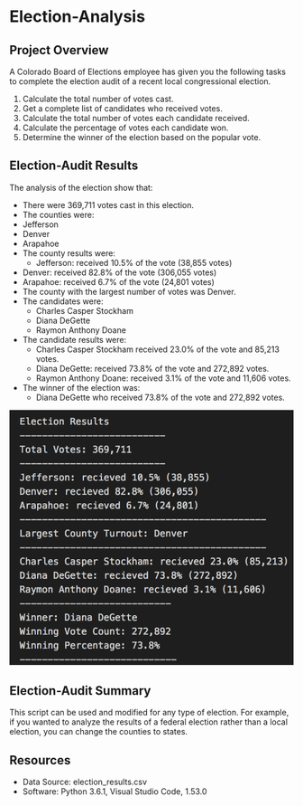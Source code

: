 # Election-Analysis

## Project Overview
A Colorado Board of Elections employee has given you the following tasks to complete the election audit of a recent local congressional election.

1. Calculate the total number of votes cast.
2. Get a complete list of candidates who received votes.
3. Calculate the total number of votes each candidate received.
4. Calculate the percentage of votes each candidate won.
5. Determine the winner of the election based on the popular vote. 

## Election-Audit Results
 
The analysis of the election show that:
- There were 369,711 votes cast in this election.
- The counties were:
- Jefferson
- Denver
- Arapahoe
- The county results were:
	- Jefferson: received 10.5% of the vote (38,855 votes)
- Denver: received 82.8% of the vote (306,055 votes)
- Arapahoe: received 6.7% of the vote (24,801 votes)
- The county with the largest number of votes was Denver. 
- The candidates were:
  - Charles Casper Stockham
  - Diana DeGette
  - Raymon Anthony Doane
- The candidate results were:
  - Charles Casper Stockham received 23.0% of the vote and 85,213 votes.
  - Diana DeGette: received 73.8% of the vote and 272,892 votes.
  - Raymon Anthony Doane: received 3.1% of the vote and 11,606 votes.
- The winner of the election was:
  - Diana DeGette who received 73.8% of the vote and 272,892 votes.

![ELECTION_ANALYSIS_PIC](ELECTION_ANALYSIS_PIC.png)

## Election-Audit Summary

This script can be used and modified for any type of election. For example, if you wanted to analyze the results of a federal election rather than a local election, you can change the counties to states. 

## Resources
- Data Source: election_results.csv
- Software: Python 3.6.1, Visual Studio Code, 1.53.0

  

